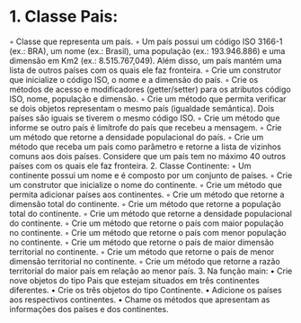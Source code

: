 # 1. Classe Pais:
◦ Classe que representa um país.
◦ Um país possui um código ISO 3166-1 (ex.: BRA), um nome (ex.: Brasil), uma
população (ex.: 193.946.886) e uma dimensão em Km2
 (ex.: 8.515.767,049).
Além disso, um país mantém uma lista de outros países com os quais ele faz
fronteira.
◦ Crie um construtor que inicialize o código ISO, o nome e a dimensão do país.
◦ Crie os métodos de acesso e modificadores (getter/setter) para os atributos
código ISO, nome, população e dimensão.
◦ Crie um método que permita verificar se dois objetos representam o mesmo país
(igualdade semântica). Dois países são iguais se tiverem o mesmo código ISO.
◦ Crie um método que informe se outro país é limítrofe do país que recebeu a
mensagem.
◦ Crie um método que retorne a densidade populacional do país.
◦ Crie um método que receba um país como parâmetro e retorne a lista de
vizinhos comuns aos dois países. Considere que um país tem no máximo 40
outros países com os quais ele faz fronteira.
2. Classe Continente:
◦ Um continente possui um nome e é composto por um conjunto de países.
◦ Crie um construtor que inicialize o nome do continente.
◦ Crie um método que permita adicionar países aos continentes.
◦ Crie um método que retorne a dimensão total do continente.
◦ Crie um método que retorne a população total do continente.
◦ Crie um método que retorne a densidade populacional do continente.
◦ Crie um método que retorne o país com maior população no continente.
◦ Crie um método que retorne o país com menor população no continente.
◦ Crie um método que retorne o país de maior dimensão territorial no continente.
◦ Crie um método que retorne o país de menor dimensão territorial no continente.
◦ Crie um método que retorne a razão territorial do maior país em relação ao
menor país.
3. Na função main:
• Crie nove objetos do tipo Pais que estejam situados em três continentes
diferentes.
• Crie os três objetos do tipo Continente.
• Adicione os países aos respectivos continentes.
• Chame os métodos que apresentam as informações dos países e dos
continentes.